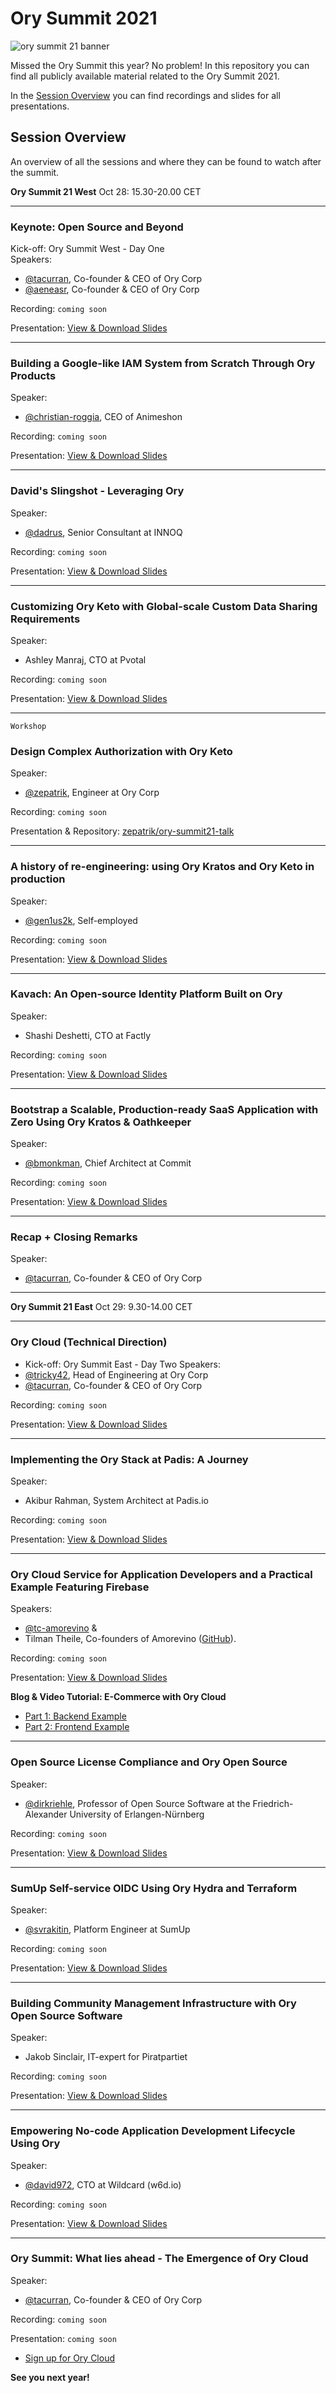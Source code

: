 # Ory Summit 2021

![ory summit 21 banner](./img/spotlight-banner-1920x400.png)

Missed the Ory Summit this year? 
No problem!
In this repository you can find all publicly available material related to the Ory Summit 2021.

In the [Session Overview](#session-overview) you can find recordings and slides for all presentations.

## Session Overview

An overview of all the sessions and where they can be found to watch after the summit. 

**Ory Summit 21 West**
Oct 28: 15.30-20.00 CET

---

### Keynote: Open Source and Beyond
Kick-off: Ory Summit West - Day One   
Speakers:
- [@tacurran](https://github.com/tacurran), Co-founder & CEO of Ory Corp
- [@aeneasr](https://github.com/aeneasr), Co-founder & CEO of Ory Corp

Recording: `coming soon`

Presentation: [View & Download Slides](https://github.com/ory/summit/blob/master/Ory_Summit_21_Day_1_-_Keynote_-_Future_Directions_for_the_New_ID_Stack.pdf)

---
### Building a Google-like IAM System from Scratch Through Ory Products 
Speaker:
- [@christian-roggia](https://github.com/christian-roggia), CEO of Animeshon

Recording: `coming soon`

Presentation: [View & Download Slides](https://github.com/ory/summit/blob/master/Ory_Summit_21_Day_1_-_Christian_Roggia_-_Building_a_Google-like_IAM_system_from_scratch_through_Ory_products.pdf)

---
### David's Slingshot - Leveraging Ory 
Speaker:
- [@dadrus](https://github.com/dadrus), Senior Consultant at INNOQ

Recording: `coming soon`

Presentation: [View & Download Slides](https://github.com/ory/summit/blob/master/Ory_Summit_21_Day_1_-_Dimitrij_Drus_-_Davids_Slingshot_-_Leveraging_Ory.pdf)

---
### Customizing Ory Keto with Global-scale Custom Data Sharing Requirements
Speaker:
- Ashley Manraj, CTO at Pvotal

Recording: `coming soon`

Presentation: [View & Download Slides](https://github.com/ory/summit/blob/master/Ory_Summit_21_Day_1_-_Ashley_Manraj_-_Customizing_Ory_Keto_with_global_scale_data_sharing_requirements.pdf)

---
`Workshop`
### Design Complex Authorization with Ory Keto 
Speaker:
- [@zepatrik](https://github.com/zepatrik), Engineer at Ory Corp

Recording: `coming soon`

Presentation & Repository: [zepatrik/ory-summit21-talk](https://github.com/zepatrik/ory-summit21-talk)

---
### A history of re-engineering: using Ory Kratos and Ory Keto in production
Speaker:
- [@gen1us2k](https://github.com/gen1us2k), Self-employed

Recording: `coming soon`

Presentation: [View & Download Slides](https://github.com/ory/summit/blob/master/Ory_Summit_21_Day_1_-_Andrew_Minkin_-__Using_Kratos_and_Keto_in_production_.pdf)

---
### Kavach: An Open-source Identity Platform Built on Ory
Speaker:
- Shashi Deshetti, CTO at Factly 

Recording: `coming soon`

Presentation: [View & Download Slides](https://github.com/ory/summit/blob/master/Ory_Summit_21_Day_1_-_Sashi_Deshetti_Kavach_-_Empowering_no-code_application_development_using_Ory_Kratos_and_Ory_Keto.pdf)

---
### Bootstrap a Scalable, Production-ready SaaS Application with Zero Using Ory Kratos & Oathkeeper 
Speaker:
- [@bmonkman](https://github.com/bmonkman), Chief Architect at Commit

Recording: `coming soon`

Presentation: [View & Download Slides](https://github.com/ory/summit/blob/master/Ory_Summit_21_Day_1_-_Bill_Monkman_-_Zero_Bootstrapping_SaaS_applications_leveraging_Ory_Kratos_and_Oathkeeper.pdf)

---
### Recap + Closing Remarks
Speaker:
- [@tacurran](https://github.com/tacurran), Co-founder & CEO of Ory Corp
---
**Ory Summit 21 East**
Oct 29: 9.30-14.00 CET

---
### Ory Cloud (Technical Direction) 
- Kick-off: Ory Summit East - Day Two
Speakers:
- [@tricky42](https://github.com/tricky42), Head of Engineering at Ory Corp
- [@tacurran](https://github.com/tacurran), Co-founder & CEO of Ory Corp


Recording: `coming soon`

Presentation: [View & Download Slides](https://github.com/ory/summit/blob/master/Ory_Summit_21_Day_2_-_Keynote_-_Ory_Cloud_Technical_Direction.pdf)

---
### Implementing the Ory Stack at Padis: A Journey
Speaker:
- Akibur Rahman, System Architect at Padis.io

Recording: `coming soon`

Presentation: [View & Download Slides](https://github.com/ory/summit/blob/master/Ory_Summit_21_Day_2_-_Akibur_Rahman_-_Implementing_the_Ory_stack_at_Padis.pdf)

---
### Ory Cloud Service for Application Developers and a Practical Example Featuring Firebase 
Speakers:
- [@tc-amorevino](https://github.com/tc-amorevino) &
- Tilman Theile, Co-founders of Amorevino ([GitHub](https://github.com/amorevino/)).

Recording: `coming soon`

Presentation: [View & Download Slides](https://github.com/ory/summit/blob/master/Ory_Summit_21_Day_2_-_Amorevino_-_Ory-Cloud_Service_for_App_Developers.pdf)

**Blog & Video Tutorial: E-Commerce with Ory Cloud**
- [Part 1: Backend Example](https://www.ory.sh/cloud-ecommerce-backend/)
- [Part 2: Frontend Example](https://www.ory.sh/cloud-ecommerce-frontend/)

---
### Open Source License Compliance and Ory Open Source 
Speaker:
- [@dirkriehle](https://github.com/dirkriehle), Professor of Open Source Software at the Friedrich-Alexander University of Erlangen-Nürnberg 

Recording: `coming soon`

Presentation: [View & Download Slides](https://github.com/ory/summit/blob/master/Ory_Summit_21_Day_2_-_Dirk_Riehle_-_Open_Source_License_Compliance_and_Ory_Open_Source.pdf)

---
### SumUp Self-service OIDC Using Ory Hydra and Terraform
Speaker:
- [@svrakitin](https://github.com/svrakitin), Platform Engineer at SumUp

Recording: `coming soon`

Presentation: [View & Download Slides](https://github.com/ory/summit/blob/master/Ory_Summit_21_Day_2_-_Stepan_Rakitin_-_SumUp_Self-service_OIDC_for_with_Ory_Hydra_and_Terraform.pdf)

---
### Building Community Management Infrastructure with Ory Open Source Software
Speaker:
- Jakob Sinclair, IT-expert for Piratpartiet

Recording: `coming soon`

Presentation: [View & Download Slides](https://github.com/ory/summit/blob/master/Ory_Summit_21_Day_2_-_Jakob_Sinclair_-_Building_a_community_management_infrastructure_with_Ory_open_source_software.pdf)

---
### Empowering No-code Application Development Lifecycle Using Ory
Speaker:
- [@david972](https://github.com/david972), CTO at Wildcard (w6d.io)

Recording: `coming soon`

Presentation: [View & Download Slides](https://github.com/ory/summit/blob/master/Ory_Summit_21_Day_2_-_David_Alexander_-_Empowering_no-code_application_development_using_Ory_Kratos_and_Ory_Keto.pdf)

---
### Ory Summit: What lies ahead - The Emergence of Ory Cloud
Speaker:
- [@tacurran](https://github.com/tacurran), Co-founder & CEO of Ory Corp

Recording: `coming soon`

Presentation: `coming soon`

- [Sign up for Ory Cloud](https://console.ory.sh/)

**See you next year!**